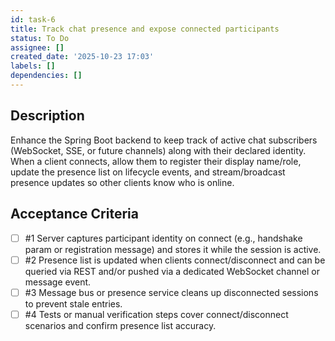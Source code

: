 ```yaml
---
id: task-6
title: Track chat presence and expose connected participants
status: To Do
assignee: []
created_date: '2025-10-23 17:03'
labels: []
dependencies: []
---
```


## Description

<!-- SECTION:DESCRIPTION:BEGIN -->
Enhance the Spring Boot backend to keep track of active chat subscribers (WebSocket, SSE, or future channels) along with their declared identity. When a client connects, allow them to register their display name/role, update the presence list on lifecycle events, and stream/broadcast presence updates so other clients know who is online.
<!-- SECTION:DESCRIPTION:END -->

## Acceptance Criteria
<!-- AC:BEGIN -->
- [ ] #1 Server captures participant identity on connect (e.g., handshake param or registration message) and stores it while the session is active.
- [ ] #2 Presence list is updated when clients connect/disconnect and can be queried via REST and/or pushed via a dedicated WebSocket channel or message event.
- [ ] #3 Message bus or presence service cleans up disconnected sessions to prevent stale entries.
- [ ] #4 Tests or manual verification steps cover connect/disconnect scenarios and confirm presence list accuracy.
<!-- AC:END -->
